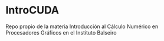 # IntroCUDA
 Repo propio de la materia Introducción al Cálculo Numérico en Procesadores Gráficos en el Instituto Balseiro 
